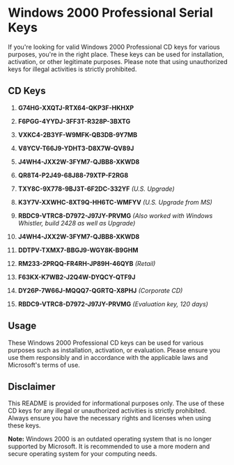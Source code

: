 # Windows 2000 Professional Serial Keys

If you're looking for valid Windows 2000 Professional CD keys for various purposes, you're in the right place. These keys can be used for installation, activation, or other legitimate purposes. Please note that using unauthorized keys for illegal activities is strictly prohibited. 

## CD Keys

1. **G74HG-XXQTJ-RTX64-QKP3F-HKHXP**

2. **F6PGG-4YYDJ-3FF3T-R328P-3BXTG**

3. **VXKC4-2B3YF-W9MFK-QB3DB-9Y7MB**

4. **V8YCV-T66J9-YDHT3-D8X7W-QV89J**

5. **J4WH4-JXX2W-3FYM7-QJBB8-XKWD8**

6. **QR8T4-P2J49-68J88-79XTP-F2RG8**

7. **TXY8C-9X778-9BJ3T-6F2DC-332YF** *(U.S. Upgrade)*

8. **K3Y7V-XXWHC-8XT9Q-HH6TC-WMFYV** *(U.S. Upgrade from MS)*

9. **RBDC9-VTRC8-D7972-J97JY-PRVMG** *(Also worked with Windows Whistler, build 2428 as well as Upgrade)*

10. **J4WH4-JXX2W-3FYM7-QJBB8-XKWD8**

11. **DDTPV-TXMX7-BBGJ9-WGY8K-B9GHM**

12. **RM233-2PRQQ-FR4RH-JP89H-46QYB** *(Retail)*

13. **F63KX-K7WB2-J2Q4W-DYQCY-QTF9J**

14. **DY26P-7W66J-MQQQ7-QGRTQ-X8PHJ** *(Corporate CD)*

15. **RBDC9-VTRC8-D7972-J97JY-PRVMG** *(Evaluation key, 120 days)*

## Usage

These Windows 2000 Professional CD keys can be used for various purposes such as installation, activation, or evaluation. Please ensure you use them responsibly and in accordance with the applicable laws and Microsoft's terms of use.

## Disclaimer

This README is provided for informational purposes only. The use of these CD keys for any illegal or unauthorized activities is strictly prohibited. Always ensure you have the necessary rights and licenses when using these keys.

**Note:** Windows 2000 is an outdated operating system that is no longer supported by Microsoft. It is recommended to use a more modern and secure operating system for your computing needs.
